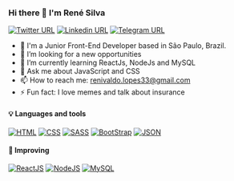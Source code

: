 ### Hi there 👋 I'm René Silva

[![Twitter URL](https://img.shields.io/twitter/url?logo=Twitter&style=social&url=https://twitter.com/ReneThree)](https://twitter.com/ReneThree)
[![Linkedin URL](https://img.shields.io/twitter/url?label=Linkedin&logo=Linkedin&style=social&url=https://www.linkedin.com/in/renivaldo-lopes-da-silva-06a293189/)](https://www.linkedin.com/in/renivaldo-lopes-da-silva-06a293189/)
[![Telegram URL](https://img.shields.io/twitter/url?label=Telegram&logo=Telegram&style=social&url=https://t.me/ReneSilva33)](https://t.me/ReneSilva33)


- :man: I'm a Junior Front-End Developer based in São Paulo, Brazil.
- 🔭 I’m looking for a new opportunities
- 🌱 I’m currently learning ReactJs, NodeJs and MySQL
- 💬 Ask me about JavaScript and CSS
- 📫 How to reach me: renivaldo.lopes33@gmail.com
- ⚡ Fun fact: I love memes and talk about insurance

#### :bulb: Languages and tools

[![HTML](https://img.shields.io/twitter/url?label=HTML&logo=HTML&style=social&url=https%3A%2F%2Fwww.w3schools.com%2Fhtml%2F)](https://www.w3schools.com/html/default.asp)
[![CSS](https://img.shields.io/twitter/url?label=CSS&logo=CSS&style=social&url=https%3A%2F%2Fwww.w3schools.com%2Fcss%2F)](https://www.w3schools.com/css/)
[![SASS](https://img.shields.io/twitter/url?label=SASS&logo=SASS&style=social&url=https%3A%2F%2Fsass-lang.com%2F)](https://sass-lang.com/)
[![BootStrap](https://img.shields.io/twitter/url?label=Bootstrap&logo=Bootstrap&style=social&url=https%3A%2F%2Fgetbootstrap.com%2F)](https://getbootstrap.com/)
[![JSON](https://img.shields.io/twitter/url?label=JSON&logo=JSON&style=social&url=https%3A%2F%2Fwww.json.org%2Fjson-pt.html)](https://www.json.org/json-en.html)

#### :rocket: Improving

[![ReactJS](https://img.shields.io/twitter/url?label=ReactJS&logo=React&style=social&url=https%3A%2F%2Fpt-br.reactjs.org%2F)](https://pt-br.reactjs.org/)
[![NodeJS](https://img.shields.io/twitter/url?label=NodeJS&logo=NodeJS&style=social&url=https%3A%2F%2Fnodejs.org%2Fen%2F)](https://nodejs.org/en/)
[![MySQL](https://img.shields.io/twitter/url?label=MySQL&logo=Mysql&style=social&url=https%3A%2F%2Fwww.mysql.com%2F)](https://www.mysql.com/)
